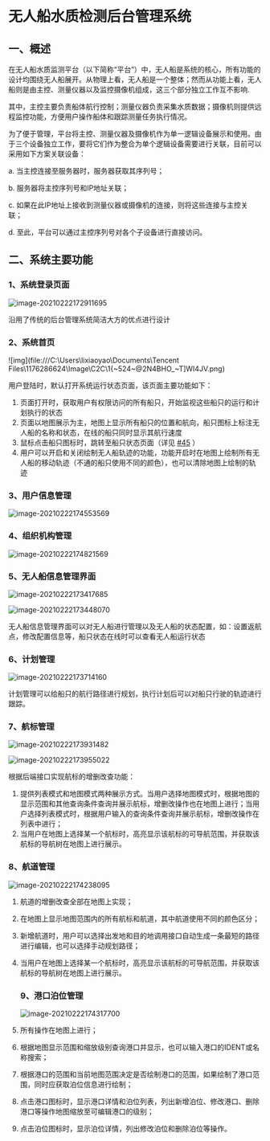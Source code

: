 # 			无人船水质检测后台管理系统

## 一、概述

在无人船水质监测平台（以下简称“平台”）中，无人船是系统的核心，所有功能的设计均围绕无人船展开。从物理上看，无人船是一个整体；然而从功能上看，无人船则是由主控、测量仪器以及监控摄像机组成，这三个部分独立工作互不影响.

其中，主控主要负责船体航行控制；测量仪器负责采集水质数据；摄像机则提供远程监控功能，方便用户操作船体和跟踪测量任务执行情况。

为了便于管理，平台将主控、测量仪器及摄像机作为单一逻辑设备展示和使用。由于三个设备独立工作，要将它们作为整合为单个逻辑设备需要进行关联，目前可以采用如下方案关联设备：

a. 当主控连接至服务器时，服务器获取其序列号；

b. 服务器将主控序列号和IP地址关联；

c. 如果在此IP地址上接收到测量仪器或摄像机的连接，则将这些连接与主控关联；

d. 至此，平台可以通过主控序列号对各个子设备进行直接访问。

## 二、系统主要功能

### 1、系统登录页面

![image-20210222172911695](C:\Users\lixiaoyao\AppData\Roaming\Typora\typora-user-images\image-20210222172911695.png)

沿用了传统的后台管理系统简洁大方的优点进行设计

### 2、系统首页

![img](file:///C:\Users\lixiaoyao\Documents\Tencent Files\1176286624\Image\C2C\1{~524~@2N4BHO_~T]WI4JV.png)

用户登陆时，默认打开系统运行状态页面，该页面主要功能如下：

1. 页面打开时，获取用户有权限访问的所有船只，开始监视这些船只的运行和计划执行的状态
2. 页面以地图展示为主，地图上显示所有船只的位置和航向，船只图标上标注无人船的名称和状态，在线的船只同时显示其航行速度
3. 鼠标点击船只图标时，跳转至船只状态页面（详见 [#45](https://dev.azure.com/ritju/96a77b14-f2e7-4bd6-aa89-5d16b8644e99/_workitems/edit/45) ）
4. 用户可以开启和关闭绘制无人船轨迹的功能，功能开启时在地图上绘制所有无人船的移动轨迹（不通的船只使用不同的颜色），也可以清除地图上绘制的轨迹  

### 3、用户信息管理

![image-20210222174553569](C:\Users\lixiaoyao\AppData\Roaming\Typora\typora-user-images\image-20210222174553569.png)

### 4、组织机构管理

![image-20210222174821569](C:\Users\lixiaoyao\AppData\Roaming\Typora\typora-user-images\image-20210222174821569.png)

### 5、无人船信息管理界面

![image-20210222173417685](C:\Users\lixiaoyao\AppData\Roaming\Typora\typora-user-images\image-20210222173417685.png)

![image-20210222173448070](C:\Users\lixiaoyao\AppData\Roaming\Typora\typora-user-images\image-20210222173448070.png)

无人船信息管理界面可以对无人船进行管理以及无人船的状态配置，如：设置返航点，修改配置信息等，船只状态在线时可以查看无人船运行状态

### 6、计划管理

![image-20210222173714160](C:\Users\lixiaoyao\AppData\Roaming\Typora\typora-user-images\image-20210222173714160.png)

计划管理可以给船只的航行路径进行规划，执行计划后可以对船只行驶的轨迹进行跟踪。

### 7、航标管理

![image-20210222173931482](C:\Users\lixiaoyao\AppData\Roaming\Typora\typora-user-images\image-20210222173931482.png)

![image-20210222173955022](C:\Users\lixiaoyao\AppData\Roaming\Typora\typora-user-images\image-20210222173955022.png)

根据后端接口实现航标的增删改查功能：

1. 提供列表模式和地图模式两种展示方式。当用户选择地图模式时，根据地图的显示范围和其他查询条件查询并展示航标，增删改操作也在地图上进行；当用户选择列表模式时，根据用户输入的查询条件查询并展示航标，增删改操作在列表中进行；
2. 当用户在地图上选择某一个航标时，高亮显示该航标的可导航范围，并获取该航标的导航树在地图上进行展示。

### 8、航道管理

![image-20210222174238095](C:\Users\lixiaoyao\AppData\Roaming\Typora\typora-user-images\image-20210222174238095.png)

1. 航道的增删改查全部在地图上实现；

2. 在地图上显示地图范围内的所有航标和航道，其中航道使用不同的颜色区分；

3. 新增航道时，用户可以选择出发地和目的地调用接口自动生成一条最短的路径进行编辑，也可以选择手动规划路径；

4. 当用户在地图上选择某一个航标时，高亮显示该航标的可导航范围，并获取该航标的导航树在地图上进行展示。

   ### 9、港口泊位管理

   ![image-20210222174317700](C:\Users\lixiaoyao\AppData\Roaming\Typora\typora-user-images\image-20210222174317700.png)

1. 所有操作在地图上进行；
2. 根据地图显示范围和缩放级别查询港口并显示，也可以输入港口的IDENT或名称搜索；
3. 根据港口的范围和当前地图范围决定是否绘制港口的范围，如果绘制了港口范围，同时应获取泊位信息进行绘制；
4. 点击港口图标时，显示港口详情和泊位列表，列出新增泊位、修改港口、删除港口等操作地图缩放至可编辑港口的级别；
5. 点击泊位图标时，显示泊位详情，列出修改泊位和删除泊位等操作。